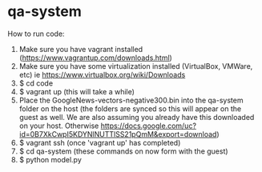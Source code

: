 # qa-system
How to run code:

1. Make sure you have vagrant installed (https://www.vagrantup.com/downloads.html)
2. Make sure you have some virtualization installed (VirtualBox, VMWare, etc) ie https://www.virtualbox.org/wiki/Downloads
3. $ cd code
4. $ vagrant up (this will take a while)
5. Place the GoogleNews-vectors-negative300.bin into the qa-system folder on the host (the folders are synced so this will appear on the guest as well. We are also assuming you already have this downloaded on your host. Otherwise https://docs.google.com/uc?id=0B7XkCwpI5KDYNlNUTTlSS21pQmM&export=download)
6. $ vagrant ssh (once 'vagrant up' has completed)
7. $ cd qa-system (these commands on now form with the guest)
8. $ python model.py